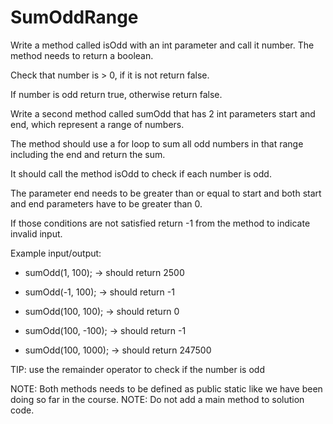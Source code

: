 # SumOddRange
Write a method called isOdd with an int parameter and call it number. The method needs to return a boolean.

Check that number is > 0, if it is not return false.

If number is odd return true, otherwise  return false.

Write a second method called sumOdd that has 2 int parameters start and end, which represent a range of numbers.

The method should use a for loop to sum all odd numbers  in that range including the end and return the sum.

It should call the method isOdd to check if each number is odd.

The parameter end needs to be greater than or equal to start and both start and end parameters have to be greater than 0.

If those conditions are not satisfied return -1 from the method to indicate invalid input. 

Example input/output:

* sumOdd(1, 100); → should return 2500

* sumOdd(-1, 100); →  should return -1

* sumOdd(100, 100); → should return 0

* sumOdd(100, -100); → should return -1

* sumOdd(100, 1000); → should return 247500


TIP: use the remainder operator to check if the number is odd

NOTE: Both methods  needs to be defined as public static like we have been doing so far in the course.
NOTE: Do not add a  main method to solution code.
